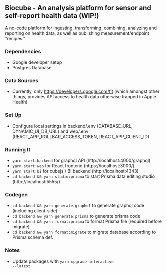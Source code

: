 ## Biocube - An analysis platform for sensor and self-report health data (WIP!)
A no-code platform for ingesting, transforming, combining, analyzing and reporting on health data, as well as publishing measurement/endpoint "recipes." 

### Dependencies
* Google developer setup
* Postgres Database

### Data Sources
* Currently, only https://developers.google.com/fit (which amongst other things, provides API access to health data otherwise trapped in Apple Health)

### Set Up
* Configure local settings in backend/.env (DATABASE_URL, DYNAMIC_UI_DB_URL) and web/.env (REACT_APP_ROLLBAR_ACCESS_TOKEN, REACT_APP_CLIENT_ID) 

### Running It
* <code>yarn start:backend</code> for graphql API (http://localhost:4000/graphql)
* <code>yarn start:web</code> for React frontend (https://localhost:3000/)
* <code>yarn start:bi</code> for cubejs / BI backend (http://localhost:4343)
* <code>cd backend && yarn studio:prisma</code> to start Prisma data editing studio (http://localhost:5555/)

### Codegen
* <code>cd backend && yarn generate:graphql</code> to generate graphql code (including client-side)
* <code>cd backend && yarn generate:prisma</code> to generate prisma code
* <code>cd backend && yarn format:prisma</code> to format Prisma file (required before migrate)
* <code>cd backend && yarn format:migrate</code> to migrate database according to Prisma schema def.

### Notes
* Update packages with <code>yarn upgrade-interactive --latest</code>
